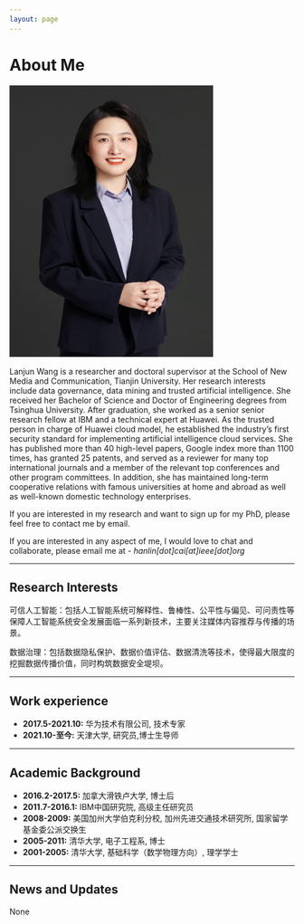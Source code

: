 ```yaml
---
layout: page
---
```


# About Me

<img src="./images/wanglanjun.png" class="floatpic" width="360" height="480">

Lanjun Wang is a researcher and doctoral supervisor at the School of New Media and Communication, Tianjin University. Her research interests include data governance, data mining and trusted artificial intelligence. She received her Bachelor of Science and Doctor of Engineering degrees from Tsinghua University. After graduation, she worked as a senior senior research fellow at IBM and a technical expert at Huawei. As the trusted person in charge of Huawei cloud model, he established the industry’s first security standard for implementing artificial intelligence cloud services. She has published more than 40 high-level papers, Google index more than 1100 times, has granted 25 patents, and served as a reviewer for many top international journals and a member of the relevant top conferences and other program committees. In addition, she has maintained long-term cooperative relations with famous universities at home and abroad as well as well-known domestic technology enterprises.

If you are interested in my research and want to sign up for my PhD, please feel free to contact me by email.



<!-- Here is **Hanlin Cai (Lance, 蔡汉霖)**.

I am a senior undergrad majoring in **EECS** at Fuzhou University and Maynooth University (Combined degrees). Currently, I serve as a research assistant at the IIoT-Lab, advised by [Prof. Zhezhuang Xu](https://www.researchgate.net/profile/Zhezhuang-Xu) and [Dr. Meng Yuan](https://www.researchgate.net/profile/Meng-Yuan-4). I also spent a lovely summer research program with [Prof. Pietro Liò's team](https://www.cl.cam.ac.uk/~pl219/) at Cambridge University. Recently, I have been selected as an **AAAI UC Scholar**. I will be attending AAAI-24 in person, please feel free to chat with me! -->

If you are interested in any aspect of me, I would love to chat and collaborate, please email me at - *hanlin[dot]cai[at]ieee[dot]org*

---
## Research Interests
可信人工智能：包括人工智能系统可解释性、鲁棒性、公平性与偏见、可问责性等保障人工智能系统安全发展面临一系列新技术，主要关注媒体内容推荐与传播的场景。

数据治理：包括数据隐私保护、数据价值评估、数据清洗等技术，使得最大限度的挖掘数据传播价值，同时构筑数据安全堤坝。


---
## Work experience
- **2017.5-2021.10:** 华为技术有限公司, 技术专家
- **2021.10-至今:** 天津大学, 研究员,博士生导师

---
## Academic Background
- **2016.2-2017.5:** 加拿大滑铁卢大学, 博士后
- **2011.7-2016.1:** IBM中国研究院, 高级主任研究员
- **2008-2009:** 美国加州大学伯克利分校, 加州先进交通技术研究所, 国家留学基金委公派交换生
- **2005-2011:** 清华大学, 电子工程系, 博士
- **2001-2005:** 清华大学, 基础科学（数学物理方向）, 理学学士


---
## News and Updates
None

